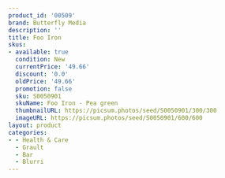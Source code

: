 ```yaml
---
product_id: '00509'
brand: Butterfly Media
description: ''
title: Foo Iron
skus:
- available: true
  condition: New
  currentPrice: '49.66'
  discount: '0.0'
  oldPrice: '49.66'
  promotion: false
  sku: S0050901
  skuName: Foo Iron - Pea green
  thumbnailURL: https://picsum.photos/seed/S0050901/300/300
  imageURL: https://picsum.photos/seed/S0050901/600/600
layout: product
categories:
- - Health & Care
  - Grault
  - Bar
  - Blurri
---
```

